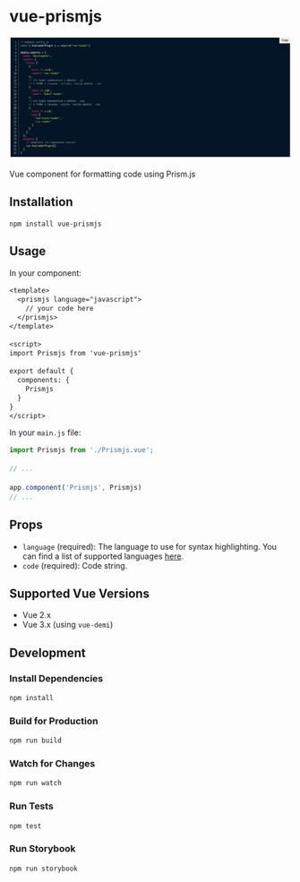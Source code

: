 # vue-prismjs

![mobile image](https://raw.githubusercontent.com/s00d/vue-prismjs/main/img/img.png)

Vue component for formatting code using Prism.js

## Installation

```
npm install vue-prismjs
```

## Usage

In your component:

```vue
<template>
  <prismjs language="javascript">
    // your code here
  </prismjs>
</template>

<script>
import Prismjs from 'vue-prismjs'

export default {
  components: {
    Prismjs
  }
}
</script>
```

In your `main.js` file:

```js
import Prismjs from './Prismjs.vue';

// ...

app.component('Prismjs', Prismjs)
// ...
```

## Props

- `language` (required): The language to use for syntax highlighting. You can find a list of supported languages [here](https://prismjs.com/#supported-languages).
- `code` (required): Code string.

## Supported Vue Versions

- Vue 2.x
- Vue 3.x (using `vue-demi`)

## Development

### Install Dependencies

```bash
npm install
```

### Build for Production

```bash
npm run build
```

### Watch for Changes

```bash
npm run watch
```

### Run Tests

```bash
npm test
```

### Run Storybook

```bash
npm run storybook
```
